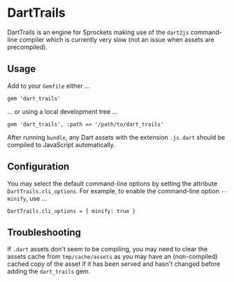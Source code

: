 DartTrails
============

DartTrails is an engine for Sprockets making use of the `dart2js` command-line
compiler which is currently very slow (not an issue when assets are precompiled).

Usage
-------

Add to your `Gemfile` either ...

    gem 'dart_trails'

... or using a local development tree ...

    gem 'dart_trails', :path => '/path/to/dart_trails'

After running `bundle`, any Dart assets with the extension `.js.dart` should be compiled to JavaScript automatically.


Configuration
---------------

You may select the default command-line options by setting the attribute
`DartTrails.cli_options`. For example, to enable the command-line option
`--minify`, use ...

    DartTrails.cli_options = { minify: true }


Troubleshooting
-----------------

If `.dart` assets don't seem to be compiling, you may need to clear the assets
cache from `tmp/cache/assets` as you may have an (non-compiled) cached copy of
the asset if it has been served and hasn't changed before adding the
`dart_trails` gem.
